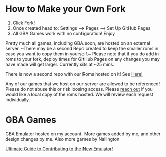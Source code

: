 # How to Make your Own Fork
1. Click Fork!
2. Once created head to: Settings --> Pages --> Set Up GitHub Pages
3. All GBA Games work with no configuration! Enjoy

Pretty much all games, including GBA soon, are hosted on an external server. ~There may be a second Repo created to keep the smaller roms in case you want to copy them in yourself.~ Please note that if you do add in roms to your fork, deploy times for GitHub Pages on any changes you may have made will get larger. Currently sits at ~25 mins.

There is now a second repo with our Roms hosted on it! See [Here!](https://github.com/cattn/gba-host)

Any of our games that we host on our server are allowed to be referenced! Please do not abuse this or risk loosing access. Please [reach out](https://discord.gg/nZrabh4cgH) if you would like a local copy of the roms hosted. We will review each request individually.



# GBA Games
GBA Emulator hosted on my account.
More games added by me, and other design changes by me.
Also more games by Nailington

[Ultimate Guide to Contributing to the New Emulator!](emulatorjs/docs/UltimateGuide.md)

